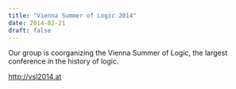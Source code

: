 ```yaml
---
title: "Vienna Summer of Logic 2014"
date: 2014-02-21
draft: false
---
```

<p>Our group is coorganizing the Vienna Summer of Logic, the largest conference in the history of logic.</p>
<p><a href="http://vsl2014.at">http://vsl2014.at</a></p>
